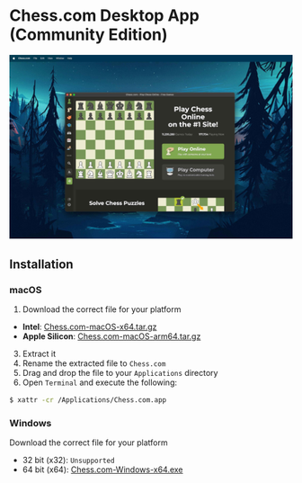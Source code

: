 # Chess.com Desktop App (Community Edition)

![screenshot](assets/screenshot.jpg)

## Installation
### macOS
1. Download the correct file for your platform
 - **Intel**: [Chess.com-macOS-x64.tar.gz](https://github.com/damianperera/chess.com/releases/latest/download/Chess.com-macOS-x64.tar.gz)
 - **Apple Silicon**: [Chess.com-macOS-arm64.tar.gz](https://github.com/damianperera/chess.com/releases/latest/download/Chess.com-macOS-arm64.tar.gz)
3. Extract it
4. Rename the extracted file to `Chess.com`
5. Drag and drop the file to your `Applications` directory
6. Open `Terminal` and execute the following:
  ```sh
  $ xattr -cr /Applications/Chess.com.app
  ```
### Windows
Download the correct file for your platform
 - 32 bit (x32): `Unsupported`
 - 64 bit (x64): [Chess.com-Windows-x64.exe](https://github.com/damianperera/chess.com/releases/latest/download/Chess.com-Windows-x64.exe)
